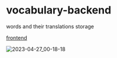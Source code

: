 # vocabulary-backend

words and their translations storage

[frontend](https://github.com/StarchenkovYaroslav/vocabulary-frontend)

![2023-04-27_00-18-18](https://user-images.githubusercontent.com/86304001/234667527-90034d47-d4bf-4715-bd85-fbec0ca6662b.png)
